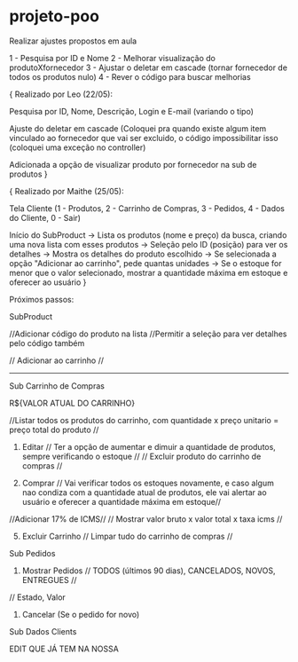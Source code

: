 ﻿# projeto-poo

Realizar ajustes propostos em aula

1 - Pesquisa por ID e Nome
2 - Melhorar visualização do produtoXfornecedor
3 - Ajustar o deletar em cascade (tornar fornecedor de todos os produtos nulo)
4 - Rever o código para buscar melhorias

{
Realizado por Leo (22/05):

Pesquisa por ID, Nome, Descrição, Login e E-mail (variando o tipo)

Ajuste do deletar em cascade (Coloquei pra quando existe algum item vinculado ao fornecedor que vai ser excluido, o código impossibilitar isso (coloquei uma exceção no controller)

Adicionada a opção de visualizar produto por fornecedor na sub de produtos
}

{
Realizado por Maithe (25/05):

Tela Cliente (1 - Produtos, 2 - Carrinho de Compras, 3 - Pedidos, 4 - Dados do Cliente, 0 - Sair)

Início do SubProduct
-> Lista os produtos (nome e preço) da busca, criando uma nova lista com esses produtos
-> Seleção pelo ID (posição) para ver os detalhes
-> Mostra os detalhes do produto escolhido
-> Se selecionada a opção "Adicionar ao carrinho", pede quantas unidades
-> Se o estoque for menor que o valor selecionado, mostrar a quantidade máxima em estoque e oferecer ao usuário
}

Próximos passos:

SubProduct

//Adicionar código do produto na lista
//Permitir a seleção para ver detalhes pelo código também

// Adicionar ao carrinho //


--------------------------------------------------------
Sub Carrinho de Compras

R${VALOR ATUAL DO CARRINHO}

//Listar todos os produtos do carrinho, com quantidade x preço unitario = preço total do produto //

1. Editar
// Ter a opção de aumentar e dimuir a quantidade de produtos, sempre verificando o estoque //
// Excluir produto do carrinho de compras //

3. Comprar
// Vai verificar todos os estoques novamente, e caso algum nao condiza com a quantidade atual de produtos, ele vai alertar ao usuário e oferecer a quantidade máxima em estoque//

//Adicionar 17% de ICMS//
// Mostrar valor bruto x valor total x taxa icms //

5. Excluir Carrinho
// Limpar tudo do carrinho de compras //


Sub Pedidos
1. Mostrar Pedidos
   // TODOS (últimos 90 dias), CANCELADOS, NOVOS, ENTREGUES //
   
// Estado, Valor
1. Cancelar (Se o pedido for novo)


Sub Dados Clients

EDIT QUE JÁ TEM NA NOSSA 
